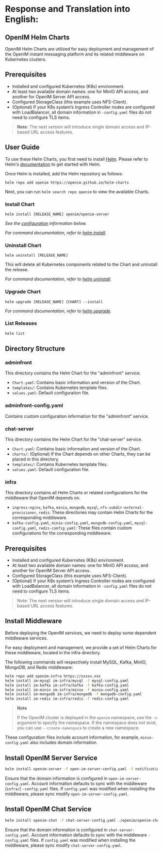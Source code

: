 

# Response and Translation into English:

## OpenIM Helm Charts

OpenIM Helm Charts are utilized for easy deployment and management of the OpenIM instant messaging platform and its related middleware on Kubernetes clusters.

## Prerequisites

+ Installed and configured Kubernetes (K8s) environment.
+ At least two available domain names: one for MinIO API access, and another for OpenIM Server API access.
+ Configured StorageClass (this example uses NFS-Client).
+ (Optional) If your K8s system’s Ingress Controller nodes are configured with LoadBalancer, all domain information in `-config.yaml` files do not need to configure TLS items.

> **Note**: The next version will introduce single domain access and IP-based URL access features.

## User Guide

To use these Helm Charts, you first need to install [Helm](https://helm.sh/). Please refer to Helm's [documentation](https://helm.sh/docs/) to get started with Helm.

Once Helm is installed, add the Helm repository as follows:

```
helm repo add openim https://openim.github.io/helm-charts
```

Next, you can run `helm search repo openim` to view the available Charts.

### Install Chart

```
helm install [RELEASE_NAME] openim/openim-server
```

*See the [configuration](https://github.com/openim/helm-charts/tree/main/charts/) information below.*

*For command documentation, refer to [helm install](https://helm.sh/docs/helm/helm_install/).*

### Uninstall Chart

```
helm uninstall [RELEASE_NAME]
```

This will delete all Kubernetes components related to the Chart and uninstall the release.

*For command documentation, refer to [helm uninstall](https://helm.sh/docs/helm/helm_uninstall/).*

### Upgrade Chart

```
helm upgrade [RELEASE_NAME] [CHART] --install
```

*For command documentation, refer to [helm upgrade](https://helm.sh/docs/helm/helm_upgrade/).*

### List Releases

```bash
helm list
```

## Directory Structure

### adminfront

This directory contains the Helm Chart for the "adminfront" service.

+ `Chart.yaml`: Contains basic information and version of the Chart.
+ `templates/`: Contains Kubernetes template files.
+ `values.yaml`: Default configuration file.

### adminfront-config.yaml

Contains custom configuration information for the "adminfront" service.

### chat-server

This directory contains the Helm Chart for the "chat-server" service.

+ `Chart.yaml`: Contains basic information and version of the Chart.
+ `charts/`: (Optional) If the Chart depends on other Charts, they can be placed in this directory.
+ `templates/`: Contains Kubernetes template files.
+ `values.yaml`: Default configuration file.

### infra

This directory contains all Helm Charts or related configurations for the middleware that OpenIM depends on.

+ `ingress-nginx`, `kafka`, `minio`, `mongodb`, `mysql`, `nfs-subdir-external-provisioner`, `redis`: These directories may contain Helm Charts for the corresponding middleware.
+ `kafka-config.yaml`, `minio-config.yaml`, `mongodb-config.yaml`, `mysql-config.yaml`, `redis-config.yaml`: These files contain custom configurations for the corresponding middleware.

## Prerequisites

+ Installed and configured Kubernetes (K8s) environment.
+ At least two available domain names: one for MinIO API access, and another for OpenIM Server API access.
+ Configured StorageClass (this example uses NFS-Client).
+ (Optional) If your K8s system’s Ingress Controller nodes are configured with LoadBalancer, all domain information in `-config.yaml` files do not need to configure TLS items.

> Note: The next version will introduce single domain access and IP-based URL access features.

## Install Middleware

Before deploying the OpenIM services, we need to deploy some dependent middleware services.

For easy deployment and management, we provide a set of Helm Charts for these middleware, located in the infra directory.

The following commands will respectively install MySQL, Kafka, MinIO, MongoDB, and Redis middleware:

```bash
helm repo add openim-infra https://xxxxx.xxx
helm install im-mysql im-infra/mysql -f mysql-config.yaml
helm install im-kafka im-infra/kafka -f kafka-config.yaml
helm install im-minio im-infra/minio -f minio-config.yaml
helm install im-mongodb im-infra/mongodb -f mongodb-config.yaml
helm install im-redis im-infra/redis -f redis-config.yaml
```

> **Note**
>
> If the OpenIM cluster is deployed in the `openim` namespace, use the `-n` argument to specify the namespace. If the namespace does not exist, you can use `--create-namespace` to create a new namespace.

These configuration files include account information, for example, `minio-config.yaml` also includes domain information.

## Install OpenIM Server Service

```bash
helm install openim-server -f open-im-server-config.yaml -f notification.yaml ./openim/open-im-server/
```

Ensure that the domain information is configured in `open-im-server-config.yaml`. Account information defaults to sync with the middleware (`infra/`) `-config.yaml` files. If `config.yaml` was modified when installing the middleware, please sync modify `open-im-server-config.yaml`.

## Install OpenIM Chat Service

```bash
helm install openim-chat -f chat-server-config.yaml ./openim/openim-chat
```

Ensure that the domain information is configured in `chat-server-config.yaml`. Account information defaults to sync with the middleware `-config.yaml` files. If `config.yaml` was modified when installing the middleware, please sync modify `chat-server-config.yaml`.